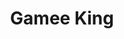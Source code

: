 ---
pid: llp581
title: Gamee King
location_transcription: Philly
coordinates: "[-75.159854465623, 39.943846247772]"
zipcode: '19120'
gen_neighborhood: North Philadelphia
neighborhood: Logan,Olney
outside_phl: 
age: '13'
age_range: 13-19
instagram: 
image_file_name: llp_581.jpg
proposal_transcription: |-
  PS4 controller

  PS4 console
topic: Pop Culture,Technology
topic_summary: 0, 0
type: Sculpture Statue
keywords_other: video games, PS4
credit: 
image_labels: 
twitter: 
facebook: 
permalink: "/monuments/llp581/"
layout: item-page
---